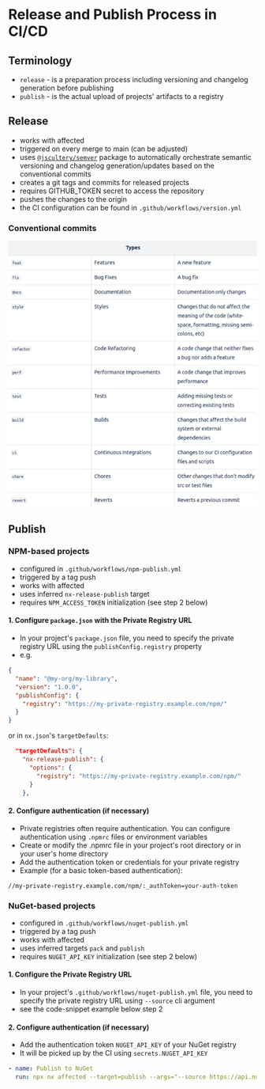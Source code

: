 # Release and Publish Process in CI/CD

## Terminology

- `release` - is a preparation process including versioning and changelog generation before publishing
- `publish` - is the actual upload of projects' artifacts to a registry

## Release

- works with affected
- triggered on every merge to main (can be adjusted)
- uses [`@jscultery/semver`](https://www.npmjs.com/package/@jscutlery/semver) package to automatically orchestrate semantic versioning and changelog generation/updates based on the conventional commits
- creates a git tags and commits for released projects
- requires GITHUB_TOKEN secret to access the repository
- pushes the changes to the origin
- the CI configuration can be found in `.github/workflows/version.yml`

### Conventional commits

![img.png](assets/release-publish-conventional-commits.png)

## Publish

### NPM-based projects

- configured in `.github/workflows/npm-publish.yml`
- triggered by a tag push
- works with affected
- uses inferred `nx-release-publish` target
- requires `NPM_ACCESS_TOKEN` initialization (see step 2 below)

#### 1. Configure `package.json` with the Private Registry URL

- In your project's `package.json` file, you need to specify the private registry URL using the `publishConfig.registry` property
- e.g.

```json
{
  "name": "@my-org/my-library",
  "version": "1.0.0",
  "publishConfig": {
    "registry": "https://my-private-registry.example.com/npm/"
  }
}
```

or in `nx.json`'s `targetDefaults`:

```json
  "targetDefaults": {
    "nx-release-publish": {
      "options": {
        "registry": "https://my-private-registry.example.com/npm/"
      }
    },

```

#### 2. Configure authentication (if necessary)

- Private registries often require authentication. You can configure authentication using `.npmrc` files or environment variables
- Create or modify the .npmrc file in your project's root directory or in your user's home directory
- Add the authentication token or credentials for your private registry
- Example (for a basic token-based authentication):

```
//my-private-registry.example.com/npm/:_authToken=your-auth-token
```

### NuGet-based projects

- configured in `.github/workflows/nuget-publish.yml`
- triggered by a tag push
- works with affected
- uses inferred targets `pack` and `publish`
- requires `NUGET_API_KEY` initialization (see step 2 below)

#### 1. Configure the Private Registry URL

- In your project's `.github/workflows/nuget-publish.yml` file, you need to specify the private registry URL using `--source` cli argument
- see the code-snippet example below step 2

#### 2. Configure authentication (if necessary)

- Add the authentication token `NUGET_API_KEY` of your NuGet registry
- It will be picked up by the CI using `secrets.NUGET_API_KEY`

```yml
- name: Publish to NuGet
  run: npx nx affected --target=publish --args="--source https://api.nuget.org/v3/index.json --api-key ${{ secrets.NUGET_API_KEY }}"
```
